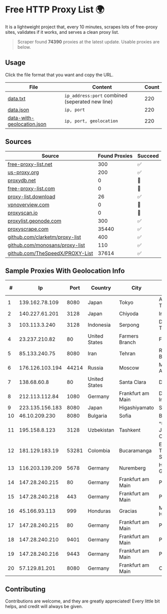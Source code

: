 
# Free HTTP Proxy List 🌍

It is a lightweight project that, every 10 minutes, scrapes lots of free-proxy sites, validates if it works, and serves a clean proxy list.


> Scraper found **74390** proxies at the latest update. Usable proxies are below.

## Usage

Click the file format that you want and copy the URL.


|File|Content|Count|
|----|-------|-----|
|[data.txt](https://raw.githubusercontent.com/themiralay/Proxy-List-World/master/data.txt)|`ip_address:port` combined (seperated new line)|220|
|[data.json](https://raw.githubusercontent.com/themiralay/Proxy-List-World/master/data.json)|`ip, port`|220|
|[data-with-geolocation.json](https://raw.githubusercontent.com/themiralay/Proxy-List-World/master/data-with-geolocation.json)|`ip, port, geolocation`|220|

## Sources

|Source|Found Proxies|Succeed|
|------|-------------|-------|
|[free-proxy-list.net](https://free-proxy-list.net)|300|✅|
|[us-proxy.org](https://www.us-proxy.org)|200|✅|
|[proxydb.net](http://proxydb.net)|0|🚫|
|[free-proxy-list.com](https://free-proxy-list.com/?page=&port=&type%5B%5D=http&type%5B%5D=https&up_time=0&search=Search)|0|🚫|
|[proxy-list.download](https://www.proxy-list.download/HTTP)|26|✅|
|[vpnoverview.com](https://vpnoverview.com/privacy/anonymous-browsing/free-proxy-servers)|0|🚫|
|[proxyscan.io](https://www.proxyscan.io)|0|🚫|
|[proxylist.geonode.com](https://proxylist.geonode.com/api/proxy-list?limit=300&page=1&sort_by=lastChecked&sort_type=desc&protocols=http,https)|300|✅|
|[proxyscrape.com](https://api.proxyscrape.com/v2/?request=displayproxies&protocol=http&timeout=10000&country=all&ssl=all&anonymity=all)|35440|✅|
|[github.com/clarketm/proxy-list](https://raw.githubusercontent.com/clarketm/proxy-list/master/proxy-list-raw.txt)|400|✅|
|[github.com/monosans/proxy-list](https://raw.githubusercontent.com/monosans/proxy-list/main/proxies/http.txt)|110|✅|
|[github.com/TheSpeedX/PROXY-List](https://raw.githubusercontent.com/TheSpeedX/PROXY-List/master/http.txt)|37614|✅|


## Sample Proxies With Geolocation Info

|#|Ip|Port|Country|City|Internet Service Provider|
|-|--|----|-------|----|-------------------------|
|1|139.162.78.109|8080|Japan|Tokyo|Akamai Technologies, Inc.|
|2|140.227.61.201|3128|Japan|Chiyoda|InfoSphere|
|3|103.113.3.240|3128|Indonesia|Serpong|Diskominfo Tangerang Selatan|
|4|23.237.210.82|80|United States|Farmers Branch|FDCservers.net|
|5|85.133.240.75|8080|Iran|Tehran|Respina Networks & Beyond PJSC|
|6|176.126.103.194|44214|Russia|Moscow|Miglovets Egor Andreevich|
|7|138.68.60.8|80|United States|Santa Clara|DigitalOcean, LLC|
|8|212.113.112.84|1080|Germany|Frankfurt am Main|DpkgSoft International Limited|
|9|223.135.156.183|8080|Japan|Higashiyamato|So-net Corporation|
|10|46.10.209.230|8080|Bulgaria|Sofia|BTC-BROADBAND|
|11|195.158.8.123|3128|Uzbekistan|Tashkent|"Uzbektelekom" Joint Stock Company|
|12|181.129.183.19|53281|Colombia|Bucaramanga|EPM Telecomunicaciones S.A. E.S.P.|
|13|116.203.139.209|5678|Germany|Nuremberg|Hetzner Online GmbH|
|14|147.28.240.215|80|Germany|Frankfurt am Main|Packet Host, Inc.|
|15|147.28.240.218|443|Germany|Frankfurt am Main|Packet Host, Inc.|
|16|45.166.93.113|999|Honduras|Gracias|Multicable De Honduras|
|17|147.28.240.215|80|Germany|Frankfurt am Main|Packet Host, Inc.|
|18|147.28.240.210|9401|Germany|Frankfurt am Main|Packet Host, Inc.|
|19|147.28.240.216|9443|Germany|Frankfurt am Main|Packet Host, Inc.|
|20|57.129.81.201|8080|Germany|Frankfurt am Main|OVH SAS|



## Contributing

Contributions are welcome, and they are greatly appreciated! Every
little bit helps, and credit will always be given.

